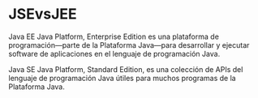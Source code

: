 # JSEvsJEE
Java EE
Java Platform, Enterprise Edition  es una plataforma de programación—parte de la Plataforma
Java—para desarrollar y ejecutar software de aplicaciones en el lenguaje de programación Java.

Java SE
Java Platform, Standard Edition, es una colección de APIs del lenguaje de programación
Java útiles para muchos programas de la Plataforma Java.
